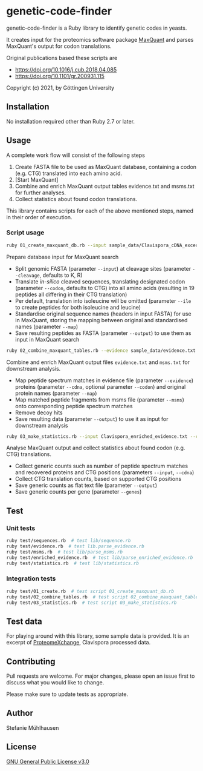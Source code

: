 # genetic-code-finder

genetic-code-finder is a Ruby library to identify genetic codes in yeasts.

It creates input for the proteomics software package [MaxQuant](https://www.maxquant.org/) and parses MaxQuant's output for codon translations.

Original publications based these scripts are
 * https://doi.org/10.1016/j.cub.2018.04.085
 * https://doi.org/10.1101/gr.200931.115

Copyright (c) 2021, by Göttingen University

## Installation

No installation required other than Ruby 2.7 or later.


## Usage

A complete work flow will consist of the following steps

 1. Create FASTA file to be used as MaxQuant database, containing a codon (e.g. CTG) translated into each amino acid.
 2. [Start MaxQuant]
 3. Combine and enrich MaxQuant output tables evidence.txt and msms.txt for further analyses.
 4. Collect statistics about found codon translations.

This library contains scripts for each of the above mentioned steps, named in their order of execution.

### Script usage

```bash
ruby 01_create_maxquant_db.rb --input sample_data/Clavispora_cDNA_excerpt.fasta --output Clavispora_maxquant_db.fas --map Clavispora_maxquant_db_map.csv [--codon CTG] [--cleavage K,R] [--ile]
```
Prepare database input for MaxQuant search
 - Split genomic FASTA (parameter `--input`) at cleavage sites (parameter `--cleavage`, defaults to K, R)
 - Translate *in-silico* cleaved sequences, translating designated codon (parameter `--codon`, defaults to CTG) into all amino acids (resulting in 19  peptides all differing in their CTG translation)
 - Per default, translation into isoleucine will be omitted (parameter `--ile` to create peptides for both isoleucine and leucine)
- Standardise original sequence names (headers in input FASTA) for use in MaxQuant, storing the mapping between original and standardised names (parameter `--map`)
- Save resulting peptides as FASTA (parameter `--output`) to use them as input in MaxQuant search

```bash
ruby 02_combine_maxquant_tables.rb --evidence sample_data/evidence.txt --msms sample_data/msms.txt --map Clavispora_maxquant_db_map.csv --cdna sample_data/Clavispora_cDNA_excerpt.fasta --output Clavispora_enriched_evidence.txt [--codon CTG]
```
Combine and enrich MaxQuant output files `evidence.txt` and `msms.txt` for downstream analysis.
 - Map peptide spectrum matches in evidence file (parameter `--evidence`) proteins (parameter `--cdna`, optional parameter `--codon`) and original protein names (parameter `--map`)
 - Map matched peptide fragments from msms file (parameter `--msms`) onto corresponding peptide spectrum matches
 - Remove decoy hits
 - Save resulting data (parameter `--output`) to use it as input for downstream analysis

```bash
ruby 03_make_statistics.rb --input Clavispora_enriched_evidence.txt --cdna sample_data/Clavispora_cDNA_excerpt.fasta --output Clavispora_statistics.txt --genes Clavispora_gene_statistics.csv
```
Analyse MaxQuant output and collect statistics about found codon (e.g. CTG) translations.

 - Collect generic counts such as number of peptide spectrum matches and recovered proteins and CTG positions (parameters `--input`, `--cdna`)
 - Collect CTG translation counts, based on supported CTG positions
 - Save generic counts as flat text file (parameter `--output`)
 - Save generic counts per gene (parameter `--genes`)

## Test
### Unit tests

```bash
ruby test/sequences.rb  # test lib/sequence.rb
ruby test/evidence.rb  # test lib.parse_evidence.rb
ruby test/msms.rb  # test lib/parse_msms.rb
ruby test/enriched_evidence.rb  # test lib/parse_enriched_evidence.rb
ruby test/statistics.rb  # test lib/statistics.rb
```

### Integration tests

```bash
ruby test/01_create.rb  # test script 01_create_maxquant_db.rb
ruby test/02_combine_tables.rb  # test script 02_combine_maxquant_tables.rb
ruby test/03_statistics.rb  # test script 03_make_statistics.rb
```

## Test data
For playing around with this library, some sample data is provided. It is an excerpt of [ProteomeXchange](http://proteomecentral.proteomexchange.org/cgi/GetDataset?ID=PXD009494-1&test=no), Clavispora processed data.

## Contributing
Pull requests are welcome. For major changes, please open an issue first to discuss what you would like to change.

Please make sure to update tests as appropriate.

## Author
Stefanie Mühlhausen

## License
[GNU General Public License v3.0](https://www.gnu.org/licenses/gpl-3.0.de.html)
